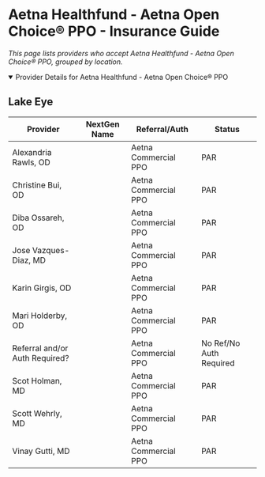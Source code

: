 # Aetna Healthfund - Aetna Open Choice® PPO - Insurance Guide

*This page lists providers who accept Aetna Healthfund - Aetna Open Choice® PPO, grouped by location.*

<details open><summary>Provider Details for Aetna Healthfund - Aetna Open Choice® PPO</summary>

## Lake Eye 

| Provider | NextGen Name | Referral/Auth | Status |
|----------|-------------|--------------|--------|
| Alexandria Rawls, OD |  | Aetna Commercial PPO | PAR |
| Christine Bui, OD |  | Aetna Commercial PPO | PAR |
| Diba Ossareh, OD |  | Aetna Commercial PPO | PAR |
| Jose Vazques-Diaz, MD |  | Aetna Commercial PPO | PAR |
| Karin Girgis, OD |  | Aetna Commercial PPO | PAR |
| Mari Holderby, OD |  | Aetna Commercial PPO | PAR |
| Referral and/or Auth Required? |  | Aetna Commercial PPO | No Ref/No Auth Required |
| Scot Holman, MD |  | Aetna Commercial PPO | PAR |
| Scott Wehrly, MD |  | Aetna Commercial PPO | PAR |
| Vinay Gutti, MD |  | Aetna Commercial PPO | PAR |

</details>

